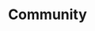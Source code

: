 ---
layout: community
title: Community
description: Join the open source Haystack community.
header: dark
footer: dark
aliases: [/community/join]

# Hero
hero:
  headline: Join the Haystack Community
  text: Haystack is fully open source. Our community is made up of NLP researchers, enthusiasts, engineers and people who are interested in semantic search. Join us!

  # Discord / newsletter
  community:
    discord:
      title: Join our community
      icon: /images/icons/discord.svg
      buttons:
        - buttonText: Join Discord
          url: https://discord.com/invite/VBpFzsgRVF
    newsletter:
      title: Sign up for community updates
      icon: /images/icons/email.svg
      inputPlaceholder: Email address...
      buttonText: Submit
  
  # Social links
  socials:

    - title: Hugging Face
      url: https://huggingface.co/deepset
      icon: /images/icons/hugging-face.png

    - title: Twitter
      url: https://twitter.com/deepset_ai
      icon: /images/icons/twitter.svg

    - title: LinkedIn
      url: https://www.linkedin.com/company/deepset-ai
      icon: /images/icons/linkedin.svg

    - title: Youtube
      url: https://www.youtube.com/@deepset_ai
      icon: /images/icons/youtube.svg

  # Most active / new contributors
  communityText: Most Active Community Members
  contributorsText: New Contributors on GitHub

  # Github section enabled/disabled
  github:
    title: Start exploring Haystack!
    buttons:
      - buttonText: Check on Github
        url: https://github.com/deepset-ai/haystack
    icon: /images/icons/github.svg
    contributors:
      title: Most active contributors

# # Upcoming events
eventsSection:
  anchor: events
  title: Upcoming Events
  events:
    - title: >
        Building a Personal Assistant with GPT and Haystack
      description: >
        Join us at the PyCon Berlin!
        <br />
        In this talk, you will learn how to use Haystack to chain LLMs with other models and components to overcome hallucination.
        <br />
        And you will walk away with a deeper understanding of how to use LLMs to build NLP products that work.
      # date: 16th April 2023
      date: "2023-04-16"
      time: "16:20 CET"
      location: PyCon Berlin
      image: /images/PyCon-DE.png
      url: https://2023.pycon.de/program/H8KMTT/
      buttonText: Check out the Agenda
    - title: >
        Building LLM-based Agents
      description: >
        Join us at the PyCon US!
        <br />
        In this talk, you will learn how to build agent-driven applications with Haystack by building an agent and connecting it to other tools or knowledge bases.
        <br />
        By the end of the talk, you will be able to build an agent-driven application for your own use case.
      # date: 20th April 2023
      date: "2023-04-20"
      time: "1:30 PM MDT"
      location: PyCon US, Salt Lake City
      image: /images/PyCon-US.png
      url: https://us.pycon.org/2023/schedule/presentation/133/
      buttonText: Check out the Agenda
    - title: >
        Building Generative AI Applications on AWS Featuring deepset
      description: >
        Join us at the AWS Summit Berlin!
        <br />
        In this talk, you will learn how you can start addressing the challenges of building generative AI applications and gain insight into how to bridge generative models to your data by using Haystack.
        <br />
        We will also cover the AWS-powered architecture behind deepset’s enterprise ML/NLP platform.
      # date: 4th May 2023
      date: "2023-05-04"
      time: "15:15 CET"
      location: AWS Summit Berlin
      image: /images/aws-berlin.png
      url: https://aws.amazon.com/de/events/summits/berlin/agenda/?emea-event-agenda-card.sort-by=item.additionalFields.title&emea-event-agenda-card.sort-order=asc&awsf.emea-event-agenda-level=*all&awsf.emea-event-agenda-role=*all&awsf.emea-event-agenda-category=*all&awsf.emea-event-agenda-aws-industry=*all&emea-event-agenda-card.q=STP306&emea-event-agenda-card.q_operator=AND&awsf.emea-event-agenda-session-type=*all&awsf.emea-event-agenda-language=*all&awsf.emea-event-agenda-segment=*all
      buttonText: Check out the Agenda
    - title: >
        How to Make Audio Podcasts Searchable & NLP for Under-Represented Languages
      description: >
        We have 2 talks scheduled for the hybrid Open NLP Meetup:
        <br /> **1. How to Make Audio Podcasts Searchable** *by Nicolas Delahousse from ML6*
        <br /> **2. NLP for Under-Represented Languages** *by Sebastian Ruder from Google*
      # date: 11th May 2023
      date: "2023-05-11"
      time: "19:00 CET"
      location: Zoom and AI Campus, Berlin
      image: /images/meetup-may.png
      url: https://www.meetup.com/open-nlp-meetup/events/291727375/
      buttonText: Register

# Open NLP Meetup section
meetupSection:
  anchor: meetup
  title: The Open NLP Meetup
  text: The Open NLP Group is more than just high-quality talks from industry and research perspectives. It’s also the place to meet other NLP enthusiasts and to discuss and share ideas on how to integrate NLP techniques into your applications. We get together every three months and we welcome people from all kinds of backgrounds to join.
  buttonText: Join Meetup
  url: https://www.meetup.com/open-nlp-meetup/
  videos:
    - 7Idjl3OR0FY
    - rO88zjicRWI
    - r3oeEWUYZ5A
---